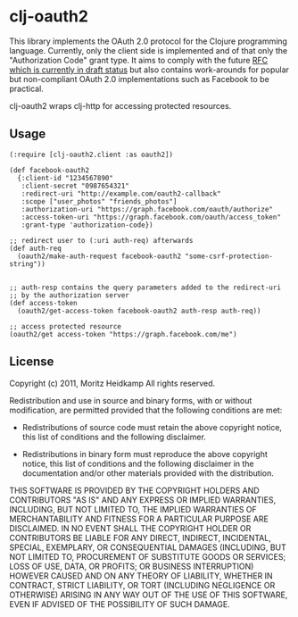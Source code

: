 # clj-oauth2

This library implements the OAuth 2.0 protocol for the Clojure
programming language. Currently, only the client side is implemented
and of that only the "Authorization Code" grant type. It aims to
comply with the future [RFC which is currently in draft
status](http://tools.ietf.org/html/draft-ietf-oauth-v2-12) but also
contains work-arounds for popular but non-compliant OAuth 2.0
implementations such as Facebook to be practical.

clj-oauth2 wraps clj-http for accessing protected resources.

## Usage

    (:require [clj-oauth2.client :as oauth2])

    (def facebook-oauth2
      {:client-id "1234567890"
       :client-secret "0987654321"
       :redirect-uri "http://example.com/oauth2-callback"
       :scope ["user_photos" "friends_photos"]
       :authorization-uri "https://graph.facebook.com/oauth/authorize"
       :access-token-uri "https://graph.facebook.com/oauth/access_token"
       :grant-type 'authorization-code})

    ;; redirect user to (:uri auth-req) afterwards
    (def auth-req
      (oauth2/make-auth-request facebook-oauth2 "some-csrf-protection-string"))


    ;; auth-resp contains the query parameters added to the redirect-uri
    ;; by the authorization server
    (def access-token
      (oauth2/get-access-token facebook-oauth2 auth-resp auth-req))

    ;; access protected resource
    (oauth2/get access-token "https://graph.facebook.com/me")

## License

Copyright (c) 2011, Moritz Heidkamp
All rights reserved.

Redistribution and use in source and binary forms, with or without
modification, are permitted provided that the following conditions are
met:

* Redistributions of source code must retain the above copyright
  notice, this list of conditions and the following disclaimer.

* Redistributions in binary form must reproduce the above copyright
notice, this list of conditions and the following disclaimer in the
documentation and/or other materials provided with the distribution.

THIS SOFTWARE IS PROVIDED BY THE COPYRIGHT HOLDERS AND CONTRIBUTORS
"AS IS" AND ANY EXPRESS OR IMPLIED WARRANTIES, INCLUDING, BUT NOT
LIMITED TO, THE IMPLIED WARRANTIES OF MERCHANTABILITY AND FITNESS FOR
A PARTICULAR PURPOSE ARE DISCLAIMED. IN NO EVENT SHALL THE COPYRIGHT
HOLDER OR CONTRIBUTORS BE LIABLE FOR ANY DIRECT, INDIRECT, INCIDENTAL,
SPECIAL, EXEMPLARY, OR CONSEQUENTIAL DAMAGES (INCLUDING, BUT NOT
LIMITED TO, PROCUREMENT OF SUBSTITUTE GOODS OR SERVICES; LOSS OF USE,
DATA, OR PROFITS; OR BUSINESS INTERRUPTION) HOWEVER CAUSED AND ON ANY
THEORY OF LIABILITY, WHETHER IN CONTRACT, STRICT LIABILITY, OR TORT
(INCLUDING NEGLIGENCE OR OTHERWISE) ARISING IN ANY WAY OUT OF THE USE
OF THIS SOFTWARE, EVEN IF ADVISED OF THE POSSIBILITY OF SUCH DAMAGE.
